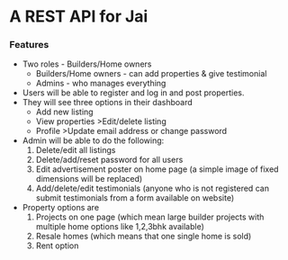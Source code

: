 # A REST API for Jai

### Features

- Two roles - Builders/Home owners
  - Builders/Home owners - can add properties & give testimonial
  - Admins - who manages everything
- Users will be able to register and log in and post properties.
- They will see three options in their dashboard
  - Add new listing
  - View properties >Edit/delete listing
  - Profile >Update email address or change password
- Admin will be able to do the following:
  1. Delete/edit all listings
  2. Delete/add/reset password for all users
  3. Edit advertisement poster on home page (a simple image of fixed dimensions will be replaced)
  4. Add/delete/edit testimonials (anyone who is not registered can submit testimonials from a form available on website)
- Property options are
  1. Projects on one page (which mean large builder projects with multiple home options like 1,2,3bhk available)
  2. Resale homes (which means that one single home is sold)
  3. Rent option
